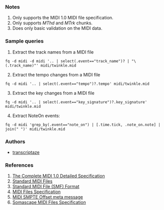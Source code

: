 ### Notes

1. Only supports the MIDI 1.0 MIDI file specification.
2. Only supports _MThd_ and _MTrk_ chunks.
3. Does only basic validation on the MIDI data.

### Sample queries

1. Extract the track names from a MIDI file
```
fq -d midi -d midi '.. | select(.event=="track_name")? | "\(.track_name)"' midi/twinkle.mid 
```

2. Extract the tempo changes from a MIDI file
```
fq -d midi '.. | select(.event=="tempo")?.tempo' midi/twinkle.mid
```

3. Extract the key changes from a MIDI file
```
fq -d midi '.. | select(.event=="key_signature")?.key_signature' midi/twinkle.mid
```

4. Extract NoteOn events:
```
fq -d midi 'grep_by(.event=="note_on") | [.time.tick, .note_on.note] | join(" ")' midi/twinkle.mid
```

### Authors
- [transcriptaze](https://github.com/transcriptaze)

### References

1. [The Complete MIDI 1.0 Detailed Specification](https://www.midi.org/specifications/item/the-midi-1-0-specification)
2. [Standard MIDI Files](https://midi.org/standard-midi-files)
3. [Standard MIDI File (SMF) Format](http://midi.teragonaudio.com/tech/midifile.htm)
4. [MIDI Files Specification](http://www.somascape.org/midi/tech/mfile.html)
5. [MIDI SMPTE Offset meta message](https://www.recordingblogs.com/wiki/midi-smpte-offset-meta-message)
6. [Somascape MIDI Files Specification](http://www.somascape.org/midi/tech/mfile.html#meta)

